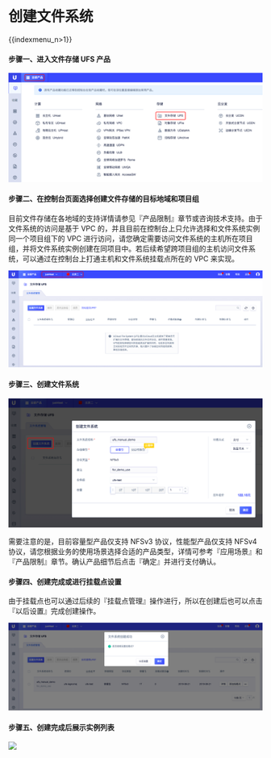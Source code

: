 # 创建文件系统

{{indexmenu_n>1}}

#### 步骤一、进入文件存储 UFS 产品

![](/images/create1.png)

#### 步骤二、在控制台页面选择创建文件存储的目标地域和项目组

目前文件存储在各地域的支持详情请参见『产品限制』章节或咨询技术支持。由于文件系统的访问是基于 VPC 的，并且目前在控制台上只允许选择和文件系统实例同一个项目组下的 VPC 进行访问，请您确定需要访问文件系统的主机所在项目组，并将文件系统实例创建在同项目中。若后续希望跨项目组的主机访问文件系统，可以通过在控制台上打通主机和文件系统挂载点所在的 VPC 来实现。

![](/images/create2.png)


#### 步骤三、创建文件系统

![](/images/create3.png)

需要注意的是，目前容量型产品仅支持 NFSv3 协议，性能型产品仅支持 NFSv4 协议，请您根据业务的使用场景选择合适的产品类型，详情可参考『应用场景』和『产品限制』章节。确认产品细节后点击『确定』并进行支付确认。

#### 步骤四、创建完成或进行挂载点设置

由于挂载点也可以通过后续的『挂载点管理』操作进行，所以在创建后也可以点击『以后设置』完成创建操作。

![](/images/create4.png)

#### 步骤五、创建完成后展示实例列表

![](/images/create.5png)
